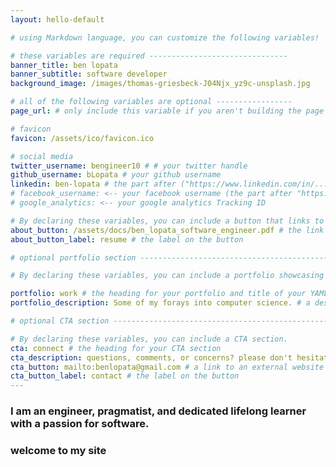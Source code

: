 ```yaml
---
layout: hello-default

# using Markdown language, you can customize the following variables!

# these variables are required -------------------------------
banner_title: ben lopata
banner_subtitle: software developer
background_image: /images/thomas-griesbeck-J04Njx_yz9c-unsplash.jpg

# all of the following variables are optional -----------------
page_url: # only include this variable if you aren't building the page to your primary domain

# favicon
favicon: /assets/ico/favicon.ico

# social media
twitter_username: bengineer10 # # your twitter handle
github_username: bLopata # your github username
linkedin: ben-lopata # the part after ("https://www.linkedin.com/in/...")
# facebook_username: <-- your facebook username (the part after "https://www.facebook.com/...")
# google_analytics: <-- your google analytics Tracking ID

# By declaring these variables, you can include a button that links to an external website or to media.
about_button: /assets/docs/ben_lopata_software_engineer.pdf # the link
about_button_label: resume # the label on the button

# optional portfolio section ------------------------------------------

# By declaring these variables, you can include a portfolio showcasing your work and organize your portfolio's items into a custom layout, all without adding any CSS. In addition, you must 1) create an HTML file in the_includes folder for each project with the text you'd like to display, and 2) create a YAML file in the _data folder describing the order in which each project should be shown and categorized. See `/includes/example.html` and `/_data/work.yml` for examples.

portfolio: work # the heading for your portfolio and title of your YAML file
portfolio_description: Some of my forays into computer science. # a description to be desplayed below the heading and above the content

# optional CTA section --------------------------------------------------

# By declaring these variables, you can include a CTA section.
cta: connect # the heading for your CTA section
cta_description: questions, comments, or concerns? please don't hesitate to reach out. # a description to be desplayed below the heading and above the content
cta_button: mailto:benlopata@gmail.com # a link to an external website or to media
cta_button_label: contact # the label on the button
---
```


[//]: # "write a bit about yourself here"

### I am an engineer, pragmatist, and dedicated lifelong learner with a passion for software.

### welcome to my site
